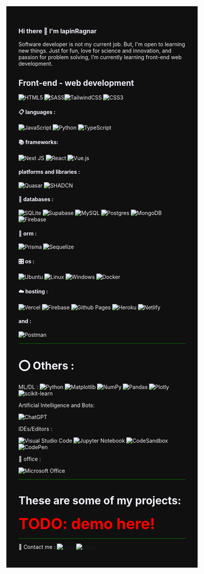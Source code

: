 <div style="background-color: #101010; color: #f4f1f5; padding: 2rem">



  ### <div style="color: #f1f1ff"> Hi there 🌱 I'm lapinRagnar </div>

  Software developer is not my current job. But, I'm open to learning new things.
  Just for fun, love for science and innovation, and passion for problem solving, I’m currently learning front-end web development.




  ## <div style="color: #f1f1ff"> Front-end - web development </div>

  ![HTML5](https://img.shields.io/badge/html5-%23E34F26.svg?style=for-the-badge&logo=html5&logoColor=white) ![SASS](https://img.shields.io/badge/SASS-hotpink.svg?style=for-the-badge&logo=SASS&logoColor=white)![TailwindCSS](https://img.shields.io/badge/tailwindcss-%2338B2AC.svg?style=for-the-badge&logo=tailwind-css&logoColor=white) ![CSS3](https://img.shields.io/badge/css3-%231572B6.svg?style=for-the-badge&logo=css3&logoColor=white)

  #### <div style="color: #f1f1ff"> 📋 languages : </div>

  ![JavaScript](https://img.shields.io/badge/javascript-%23323330.svg?style=for-the-badge&logo=javascript&logoColor=%23F7DF1E) 	![Python](https://img.shields.io/badge/python-3670A0?style=for-the-badge&logo=python&logoColor=ffdd54) ![TypeScript](https://img.shields.io/badge/typescript-%23007ACC.svg?style=for-the-badge&logo=typescript&logoColor=white)

  #### <div style="color: #f1f1ff"> 📚 frameworks: </div>

  ![Next JS](https://img.shields.io/badge/Next-black?style=for-the-badge&logo=next.js&logoColor=white) ![React](https://img.shields.io/badge/react-%2320232a.svg?style=for-the-badge&logo=react&logoColor=%2361DAFB) ![Vue.js](https://img.shields.io/badge/vuejs-%2335495e.svg?style=for-the-badge&logo=vuedotjs&logoColor=%234FC08D)

  #### <div style="color: #f1f1ff"> platforms and libraries : </div>

  ![Quasar](https://img.shields.io/badge/Quasar-16B7FB?style=for-the-badge&logo=quasar&logoColor=black) ![SHADCN](https://img.shields.io/badge/SHADCN-DCC72B?style=for-the-badge&logo=quasar&logoColor=black) 

  #### <div style="color: #f1f1ff"> 💾 databases : </div>

  ![SQLite](https://img.shields.io/badge/sqlite-%2307405e.svg?style=for-the-badge&logo=sqlite&logoColor=white) ![Supabase](https://img.shields.io/badge/Supabase-3ECF8E?style=for-the-badge&logo=supabase&logoColor=white) ![MySQL](https://img.shields.io/badge/mysql-%2300f.svg?style=for-the-badge&logo=mysql&logoColor=white) ![Postgres](https://img.shields.io/badge/postgres-%23316192.svg?style=for-the-badge&logo=postgresql&logoColor=white) ![MongoDB](https://img.shields.io/badge/MongoDB-%234ea94b.svg?style=for-the-badge&logo=mongodb&logoColor=white) 	![Firebase](https://img.shields.io/badge/Firebase-039BE5?style=for-the-badge&logo=Firebase&logoColor=white)



  #### <div style="color: #f1f1ff">🎋 orm : </div>

  ![Prisma](https://img.shields.io/badge/Prisma-3982CE?style=for-the-badge&logo=Prisma&logoColor=white) ![Sequelize](https://img.shields.io/badge/Sequelize-52B0E7?style=for-the-badge&logo=Sequelize&logoColor=white)

  #### <div style="color: #f1f1ff"> 🎛️  os : </div>

  ![Ubuntu](https://img.shields.io/badge/Ubuntu-E95420?style=for-the-badge&logo=ubuntu&logoColor=white) ![Linux](https://img.shields.io/badge/Linux-FCC624?style=for-the-badge&logo=linux&logoColor=black) ![Windows](https://img.shields.io/badge/Windows-0078D6?style=for-the-badge&logo=windows&logoColor=white) ![Docker](https://img.shields.io/badge/docker-%230db7ed.svg?style=for-the-badge&logo=docker&logoColor=white)


  #### <div style="color: #f1f1ff">☁️ hosting :  </div>

  ![Vercel](https://img.shields.io/badge/vercel-%23000000.svg?style=for-the-badge&logo=vercel&logoColor=white) ![Firebase](https://img.shields.io/badge/firebase-%23039BE5.svg?style=for-the-badge&logo=firebase) ![Github Pages](https://img.shields.io/badge/github%20pages-121013?style=for-the-badge&logo=github&logoColor=white) ![Heroku](https://img.shields.io/badge/heroku-%23430098.svg?style=for-the-badge&logo=heroku&logoColor=white) ![Netlify](https://img.shields.io/badge/netlify-%23000000.svg?style=for-the-badge&logo=netlify&logoColor=#00C7B7)

  #### <div style="color: #f1f1ff"> and :  </div>

  ![Postman](https://img.shields.io/badge/Postman-FF6C37?style=for-the-badge&logo=postman&logoColor=white)

  <hr style="background-color: green; height: 0.01rem">

  # <div style="color: #f1f1ff">⭕ Others :</div>

  ML/DL :
  ![Python](https://img.shields.io/badge/python-3670A0?style=for-the-badge&logo=python&logoColor=ffdd54) ![Matplotlib](https://img.shields.io/badge/Matplotlib-%23ffffff.svg?style=for-the-badge&logo=Matplotlib&logoColor=black) ![NumPy](https://img.shields.io/badge/numpy-%23013243.svg?style=for-the-badge&logo=numpy&logoColor=white) ![Pandas](https://img.shields.io/badge/pandas-%23150458.svg?style=for-the-badge&logo=pandas&logoColor=white) 	![Plotly](https://img.shields.io/badge/Plotly-%233F4F75.svg?style=for-the-badge&logo=plotly&logoColor=white) ![scikit-learn](https://img.shields.io/badge/scikit--learn-%23F7931E.svg?style=for-the-badge&logo=scikit-learn&logoColor=white) 

  Artificial Intelligence and Bots:

  ![ChatGPT](https://img.shields.io/badge/chatGPT-74aa9c?style=for-the-badge&logo=openai&logoColor=white)


  IDEs/Editors :

  ![Visual Studio Code](https://img.shields.io/badge/Visual%20Studio%20Code-0078d7.svg?style=for-the-badge&logo=visual-studio-code&logoColor=white) ![Jupyter Notebook](https://img.shields.io/badge/jupyter-%23FA0F00.svg?style=for-the-badge&logo=jupyter&logoColor=white) ![CodeSandbox](https://img.shields.io/badge/Codesandbox-040404?style=for-the-badge&logo=codesandbox&logoColor=DBDBDB) 	![CodePen](https://img.shields.io/badge/CodePen-white?style=for-the-badge&logo=codepen&logoColor=black)


  🏢 office :

  ![Microsoft Office](https://img.shields.io/badge/Microsoft_Office-D83B01?style=for-the-badge&logo=microsoft-office&logoColor=white)

  <hr style="background-color: green; height: 0.01rem">

  # <div style="color: #f1f1ff"> These are some of my projects: </div>
  <span style="color: red ; font-size: 2.5rem ; font-weight: bold "> 
    TODO: demo here!

  </span>

  <hr style="background-color: green; height: 0.01rem">

  💬 Contact me :
  <a href="mailto:lapinrargnar@gmail.com"><img src="https://img.icons8.com/color/45/000000/gmail.png" alt="email"/></a><a href="https://github.com/lapinRagnar"><img src="https://img.icons8.com/color/45/000000/github.png" alt="email"/></a>


</div>

<!--
**lapinRagnar/lapinRagnar** is a ✨ _special_ ✨ repository because its `README.md` (this file) appears on your GitHub profile.

Here are some ideas to get you started:

- 🔭 I’m currently working on ...
- 🌱 I’m currently learning ...
- 👯 I’m looking to collaborate on ...
- 🤔 I’m looking for help with ...
- 💬 Ask me about ...
- 📫 How to reach me: ...
- 😄 Pronouns: ...
- ⚡ Fun fact: ...
-->


<!-- 

lien pour le badge
https://github.com/Ileriayo/markdown-badges

lien pour icons
https://gist.github.com/rxaviers/7360908

-->